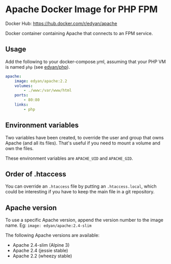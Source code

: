 # Apache Docker Image for PHP FPM
Docker Hub: https://hub.docker.com/r/edyan/apache

Docker container containing Apache that connects to an FPM service.

## Usage
Add the following to your docker-compose.yml, assuming that your PHP VM is named `php` (see  [edyan/php](https://github.com/edyan/docker-php)).

```yaml
apache:
    image: edyan/apache:2.2
    volumes:
        - ./www:/var/www/html
    ports:
        - 80:80
    links:
        - php
```


## Environment variables
Two variables have been created, to override the user and group that owns Apache (and all its files).
That's useful if you need to mount a volume and own the files.

These environment variables are `APACHE_UID` and `APACHE_GID`.


## Order of .htaccess
You can override an `.htaccess` file by putting an `.htaccess.local`, which could be interesting if you have to keep the main file in a git repository.


## Apache version
To use a specific Apache version, append the version number to the image name.
Eg: `image: edyan/apache:2.4-slim`

The following Apache versions are available:
* Apache 2.4-slim (Alpine 3)
* Apache 2.4 (jessie stable)
* Apache 2.2 (wheezy stable)
